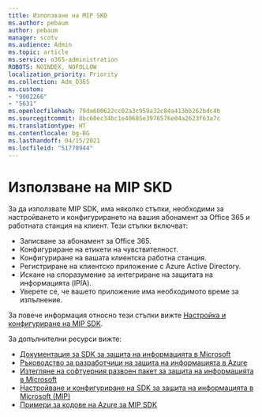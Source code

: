 ```yaml
---
title: Използване на MIP SKD
ms.author: pebaum
author: pebaum
manager: scotv
ms.audience: Admin
ms.topic: article
ms.service: o365-administration
ROBOTS: NOINDEX, NOFOLLOW
localization_priority: Priority
ms.collection: Adm_O365
ms.custom:
- "9002266"
- "5631"
ms.openlocfilehash: 79da600622cc02a3c959a32c84a413bb262bdc4b
ms.sourcegitcommit: 8bc60ec34bc1e40685e3976576e04a2623f63a7c
ms.translationtype: HT
ms.contentlocale: bg-BG
ms.lasthandoff: 04/15/2021
ms.locfileid: "51770944"
---
```

# <a name="using-mip-skd"></a>Използване на MIP SKD

За да използвате MIP SDK, има няколко стъпки, необходими за настройването и конфигурирането на вашия абонамент за Office 365 и работната станция на клиент. Тези стъпки включват:

- Записване за абонамент за Office 365.
- Конфигуриране на етикети на чувствителност.
- Конфигуриране на вашата клиентска работна станция.
- Регистриране на клиентско приложение с Azure Active Directory.
- Искане на споразумение за интегриране на защитата на информацията (IPIA).
- Уверете се, че вашето приложение има необходимото време за изпълнение.

За повече информация относно тези стъпки вижте [Настройка и конфигуриране на MIP SDK](https://docs.microsoft.com/information-protection/develop/setup-configure-mip).

За допълнителни ресурси вижте:

- [Документация за SDK за защита на информацията в Microsoft](https://docs.microsoft.com/information-protection/develop/)
- [Ръководство за разработчици на защита на информацията в Azure](https://docs.microsoft.com/azure/information-protection/develop/developers-guide)
- [Изтегляне на софтуерния развоен пакет за защита на информацията в Microsoft](https://www.microsoft.com/download/details.aspx?id=57392)
- [Настройване и конфигуриране на SDK за защита на информацията в Microsoft (MIP)](https://docs.microsoft.com/information-protection/develop/setup-configure-mip)
- [Примери за кодове на Azure за MIP SDK](https://azure.microsoft.com/resources/samples/?sort=0&term=mipsdk)
